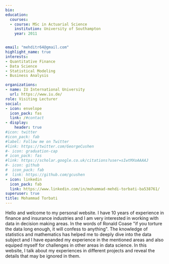 ```yaml
---
bio: 
education:
  courses:
  - course: MSc in Actuarial Science
    institution: University of Southampton
    year: 2011


email: "mehditr64@gmail.com"
highlight_name: true
interests:
- Quantitative Finance
- Data Science
- Statistical Modeling
- Business Analysis

organizations:
- name: IU International University
  url: https://www.iu.de/
role: Visiting Lecturer 
social:
- icon: envelope
  icon_pack: fas
  link: /#contact
- display:
    header: true
#icon: twitter
#icon_pack: fab
#label: Follow me on Twitter
#link: https://twitter.com/GeorgeCushen
#- icon: graduation-cap
# icon_pack: fas
#link: https://scholar.google.co.uk/citations?user=sIwtMXoAAAAJ
#- icon: github
#  icon_pack: fab
#  link: https://github.com/gcushen
- icon: linkedin
  icon_pack: fab
  link: https://www.linkedin.com/in/mohammad-mehdi-torbati-ba538761/
superuser: true
title: Mohammad Torbati
---
```


Hello and welcome to my personal website. I have 10 years of experience in finance and insurance industries and I am very interested in working with data in decision making areas. In the words of Ronald Coase "if you torture the data long enough, it will confess to anything". The knowledge of statistics and mathematics has helped me to deeply dive into the data subject and I have epanded my experience in the mentioned areas and also equiped myself for challenges in other areas in data science. In this website, I talk about my experiences in different projects and reveal the details that may be ignored in them.


